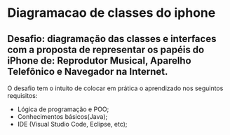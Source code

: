 # Diagramacao de classes do iphone
## Desafio: diagramação das classes e interfaces com a proposta de representar os papéis do iPhone de: Reprodutor Musical, Aparelho Telefônico e Navegador na Internet.
 O desafio tem o intuito de colocar em prática o aprendizado nos seguintos requisitos:
- Lógica de programação e POO;
- Conhecimentos básicos(Java);
- IDE (Visual Studio Code, Eclipse, etc);
